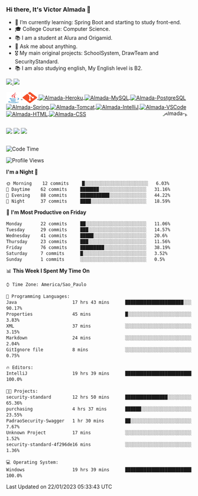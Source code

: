 ### Hi there, It's Victor Almada 👋


- 🌱 I’m currently learning: Spring Boot and starting to study front-end.
- 🎓 College Course: Computer Science.
- 📚  I am a student at Alura and Origamid.
- 💬 Ask me about anything.
- 🎖 My main original projects: SchoolSystem, DrawTeam and SecurityStandard.
- 📚 I am also studying english, My English level is B2.
 
<div>
<a href="https://github.com/Almadavic">
<img height="180em" src="https://github-readme-stats.vercel.app/api?username=Almadavic&showw_icons=true&theme=dark&include_all_commits=true&count_private=true">
<img height="180em" src="https://github-readme-stats.vercel.app/api/top-langs/?username=Almadavic&layout=compact&langs_count=16&theme=dracula">
</div>

<div style="display: inline_block"><br>
  <img align="center" alt="Almada-Java" height="30" width="40" src="https://raw.githubusercontent.com/devicons/devicon/master/icons/java/java-original.svg">
  <img align="center" alt="Almada-Git" height="30" width="40" src="https://raw.githubusercontent.com/devicons/devicon/master/icons/git/git-original.svg">
  <img align="center" alt="Almada-Heroku" height="30" width="40" src="https://cdn.jsdelivr.net/gh/devicons/devicon/icons/heroku/heroku-plain-wordmark.svg" />             
  <img align="center" alt="Almada-MySQL" height="30" width="40" src="https://cdn.jsdelivr.net/gh/devicons/devicon/icons/mysql/mysql-original-wordmark.svg" />
  <img align="center" alt="Almada-PostgreSQL" height="30" width="40" src="https://cdn.jsdelivr.net/gh/devicons/devicon/icons/postgresql/postgresql-plain-wordmark.svg" />
  <img align="center" alt="Almada-Spring" height="30" width="40" src="https://cdn.jsdelivr.net/gh/devicons/devicon/icons/spring/spring-original-wordmark.svg" />
  <img align="center" alt="Almada-Tomcat" height="30" width="40" src="https://cdn.jsdelivr.net/gh/devicons/devicon/icons/tomcat/tomcat-original-wordmark.svg" />
   <img align="center" alt="Almada-IntelliJ" height="30" width="40" src="https://cdn.jsdelivr.net/gh/devicons/devicon/icons/intellij/intellij-original.svg" />
   <img align="center" alt="Almada-VSCode" height="30" width="40" src="https://cdn.jsdelivr.net/gh/devicons/devicon/icons/vscode/vscode-original.svg" />
   <img align="center" alt="Almada-HTML" height="30" width="40" src="https://cdn.jsdelivr.net/gh/devicons/devicon/icons/html5/html5-original.svg" />
   <img align="center" alt="Almada-CSS" height="30" width="40" src="https://cdn.jsdelivr.net/gh/devicons/devicon/icons/css3/css3-original.svg" />
  <img align="right" alt="Almada-pic" height="150" style="border-radius:50px;" src="https://user-images.githubusercontent.com/85299065/185514627-94fcf387-edc6-4c24-88f1-b4873ccd49e9.png">
</div>
  
  ##
 
<div> 
  <a href="https://www.youtube.com/channel/UCUrcUNA90M_ZqLEcQxd3UNA" target="_blank"><img src="https://img.shields.io/badge/YouTube-FF0000?style=for-the-badge&logo=youtube&logoColor=white" target="_blank"></a>
 <a href = "mailto:almadavic@live.com"><img src="https://img.shields.io/badge/-Gmail-%23333?style=for-the-badge&logo=gmail&logoColor=white" target="_blank"></a>
  <a href="https://www.linkedin.com/in/victoralmada/" target="_blank"><img src="https://img.shields.io/badge/-LinkedIn-%230077B5?style=for-the-badge&logo=linkedin&logoColor=white" target="_blank"></a> 
</div>

##

<!--START_SECTION:waka-->
![Code Time](http://img.shields.io/badge/Code%20Time-164%20hrs%204%20mins-blue)

![Profile Views](http://img.shields.io/badge/Profile%20Views-7-blue)

**I'm a Night 🦉** 

```text
🌞 Morning    12 commits     █░░░░░░░░░░░░░░░░░░░░░░░░   6.03% 
🌆 Daytime    62 commits     ███████░░░░░░░░░░░░░░░░░░   31.16% 
🌃 Evening    88 commits     ███████████░░░░░░░░░░░░░░   44.22% 
🌙 Night      37 commits     ████░░░░░░░░░░░░░░░░░░░░░   18.59%

```
📅 **I'm Most Productive on Friday** 

```text
Monday       22 commits     ██░░░░░░░░░░░░░░░░░░░░░░░   11.06% 
Tuesday      29 commits     ███░░░░░░░░░░░░░░░░░░░░░░   14.57% 
Wednesday    41 commits     █████░░░░░░░░░░░░░░░░░░░░   20.6% 
Thursday     23 commits     ███░░░░░░░░░░░░░░░░░░░░░░   11.56% 
Friday       76 commits     █████████░░░░░░░░░░░░░░░░   38.19% 
Saturday     7 commits      █░░░░░░░░░░░░░░░░░░░░░░░░   3.52% 
Sunday       1 commits      ░░░░░░░░░░░░░░░░░░░░░░░░░   0.5%

```


📊 **This Week I Spent My Time On** 

```text
⌚︎ Time Zone: America/Sao_Paulo

💬 Programming Languages: 
Java                     17 hrs 43 mins      ██████████████████████░░░   90.17% 
Properties               45 mins             █░░░░░░░░░░░░░░░░░░░░░░░░   3.83% 
XML                      37 mins             ░░░░░░░░░░░░░░░░░░░░░░░░░   3.15% 
Markdown                 24 mins             ░░░░░░░░░░░░░░░░░░░░░░░░░   2.04% 
GitIgnore file           8 mins              ░░░░░░░░░░░░░░░░░░░░░░░░░   0.75%

🔥 Editors: 
IntelliJ                 19 hrs 39 mins      █████████████████████████   100.0%

🐱‍💻 Projects: 
security-standard        12 hrs 50 mins      ████████████████░░░░░░░░░   65.36% 
purchasing               4 hrs 37 mins       ██████░░░░░░░░░░░░░░░░░░░   23.55% 
PadraoSecurity-Swagger   1 hr 30 mins        ██░░░░░░░░░░░░░░░░░░░░░░░   7.67% 
Unknown Project          17 mins             ░░░░░░░░░░░░░░░░░░░░░░░░░   1.52% 
security-standard-4f296de16 mins             ░░░░░░░░░░░░░░░░░░░░░░░░░   1.36%

💻 Operating System: 
Windows                  19 hrs 39 mins      █████████████████████████   100.0%

```


 Last Updated on 22/01/2023 05:33:43 UTC
<!--END_SECTION:waka-->
